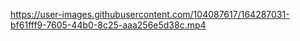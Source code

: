 

https://user-images.githubusercontent.com/104087617/164287031-bf61fff9-7605-44b0-8c25-aaa256e5d38c.mp4

